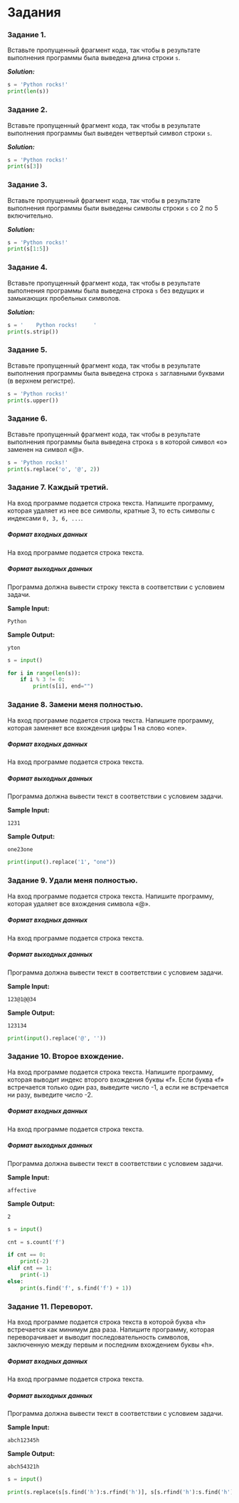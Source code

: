 # Задания

### Задание 1.

Вставьте пропущенный фрагмент кода, так чтобы в результате выполнения программы была выведена длина строки `s`.

**_Solution:_**
```python
s = 'Python rocks!'
print(len(s))
```

### Задание 2.

Вставьте пропущенный фрагмент кода, так чтобы в результате выполнения программы был выведен четвертый символ строки `s`.

**_Solution:_**
```python
s = 'Python rocks!'
print(s[3])
```

### Задание 3.

Вставьте пропущенный фрагмент кода, так чтобы в результате выполнения программы были выведены символы строки `s` со 2 по 5 включительно.

**_Solution:_**
```python
s = 'Python rocks!'
print(s[1:5])
```

### Задание 4.

Вставьте пропущенный фрагмент кода, так чтобы в результате выполнения программы была выведена строка `s` без ведущих и замыкающих пробельных символов.

**_Solution:_**
```python
s = '    Python rocks!     '
print(s.strip())
```

### Задание 5.

Вставьте пропущенный фрагмент кода, так чтобы в результате выполнения программы была выведена строка `s` заглавными буквами (в верхнем регистре).

```python
s = 'Python rocks!'
print(s.upper())
```

### Задание 6.

Вставьте пропущенный фрагмент кода, так чтобы в результате выполнения программы была выведена строка `s` в которой символ «o» заменен на символ «@».

```python
s = 'Python rocks!'
print(s.replace('o', '@', 2))
```

### Задание 7. Каждый третий.

На вход программе подается строка текста. Напишите программу, которая удаляет из нее все символы, кратные 3, то есть символы с индексами `0, 3, 6, ...`.

##### Формат входных данных 
На вход программе подается строка текста.

##### Формат выходных данных
Программа должна вывести строку текста в соответствии с условием задачи.

**Sample Input:**

`Python`

**Sample Output:**

`yton`

```python
s = input()

for i in range(len(s)):
    if i % 3 != 0:
        print(s[i], end="")
```

### Задание 8. Замени меня полностью.

На вход программе подается строка текста. Напишите программу, которая заменяет все вхождения цифры 1 на слово «one».

##### Формат входных данных 
На вход программе подается строка текста.

##### Формат выходных данных
Программа должна вывести текст в соответствии с условием задачи.

**Sample Input:**

`1231`

**Sample Output:**

`one23one`

```python
print(input().replace('1', "one"))
```

### Задание 9. Удали меня полностью.

На вход программе подается строка текста. Напишите программу, которая удаляет все вхождения символа «@».

##### Формат входных данных 
На вход программе подается строка текста.

##### Формат выходных данных
Программа должна вывести текст в соответствии с условием задачи.

**Sample Input:**

`123@1@@34`

**Sample Output:**

`123134`

```python
print(input().replace('@', ''))
```

### Задание 10. Второе вхождение.

На вход программе подается строка текста. Напишите программу, которая выводит индекс второго вхождения буквы «f». Если буква «f» встречается только один раз, выведите число -1, а если не встречается ни разу, выведите число -2.

##### Формат входных данных 
На вход программе подается строка текста.

##### Формат выходных данных
Программа должна вывести текст в соответствии с условием задачи.

**Sample Input:**

`affective`

**Sample Output:**

`2`

```python
s = input()

cnt = s.count('f')

if cnt == 0:
    print(-2)
elif cnt == 1:
    print(-1)
else:
    print(s.find('f', s.find('f') + 1))
```

### Задание 11. Переворот.

На вход программе подается строка текста в которой буква «h» встречается как минимум два раза. Напишите программу, которая переворачивает и выводит последовательность символов, заключенную между первым и последним вхождением буквы «h».

##### Формат входных данных 
На вход программе подается строка текста.

##### Формат выходных данных
Программа должна вывести текст в соответствии с условием задачи.

**Sample Input:**

`abch12345h`

**Sample Output:**

`abch54321h`

```python
s = input()

print(s.replace(s[s.find('h'):s.rfind('h')], s[s.rfind('h'):s.find('h'): -1]))
```


